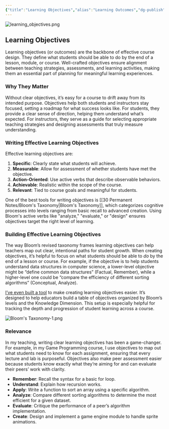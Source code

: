 ```yaml
---
{"title":"Learning Objectives","alias":"Learning Outcomes","dg-publish":true,"dg-content-classes":["comic"],"tags":["pedagogy","🪴"],"created":"2024-11-19","modified":"2024-11-20","permalink":"/30-permanent-notes/learning-objectives/","contentClasses":"comic","dgPassFrontmatter":true,"updated":"2024-11-20"}
---
```



![learning_objectives.png](/img/user/00%20System/Assets/learning_objectives.png)

## Learning Objectives

Learning objectives (or outcomes) are the backbone of effective course design. They define what students should be able to do by the end of a lesson, module, or course. Well-crafted objectives ensure alignment between teaching strategies, assessments, and learning activities, making them an essential part of planning for meaningful learning experiences.

### Why They Matter

Without clear objectives, it’s easy for a course to drift away from its intended purpose. Objectives help both students and instructors stay focused, setting a roadmap for what success looks like. For students, they provide a clear sense of direction, helping them understand what’s expected. For instructors, they serve as a guide for selecting appropriate teaching strategies and designing assessments that truly measure understanding.

### Writing Effective Learning Objectives

Effective learning objectives are:

1. **Specific**: Clearly state what students will achieve.
2. **Measurable**: Allow for assessment of whether students have met the objective.
3. **Action-Oriented**: Use active verbs that describe observable behaviors.
4. **Achievable**: Realistic within the scope of the course.
5. **Relevant**: Tied to course goals and meaningful for students.

One of the best tools for writing objectives is [[30 Permanent Notes/Bloom's Taxonomy\|Bloom's Taxonomy]], which categorizes cognitive processes into levels ranging from basic recall to advanced creation. Using Bloom's active verbs like "analyze," "evaluate," or "design" ensures objectives target the right level of learning.

### Building Effective Learning Objectives

The way Bloom’s revised taxonomy frames learning objectives can help teachers map out clear, intentional paths for student growth. When creating objectives, it’s helpful to focus on what students should be able to _do_ by the end of a lesson or course. For example, if the objective is to help students understand data structures in computer science, a lower-level objective might be “define common data structures” (Factual, Remember), while a higher-level one could be “compare the efficiency of different sorting algorithms” (Conceptual, Analyze).

[I’ve even built a tool](https://course.tools) to make creating learning objectives easier. It’s designed to help educators build a table of objectives organized by Bloom’s levels and the Knowledge Dimension. This setup is especially helpful for tracking the depth and progression of student learning across a course.

![Bloom's Taxonomy-1.png](/img/user/00%20System/Assets/Bloom's%20Taxonomy-1.png)

### Relevance

In my teaching, writing clear learning objectives has been a game-changer. For example, in my Game Programming course, I use objectives to map out what students need to know for each assignment, ensuring that every lecture and lab is purposeful. Objectives also make peer assessment easier because students know exactly what they’re aiming for and can evaluate their peers’ work with clarity.

- **Remember**: Recall the syntax for a basic for loop.
- **Understand**: Explain how recursion works.
- **Apply**: Write a function to sort an array using a specific algorithm.
- **Analyze**: Compare different sorting algorithms to determine the most efficient for a given dataset.
- **Evaluate**: Critique the performance of a peer’s algorithm implementation.
- **Create**: Design and implement a game engine module to handle sprite animations.
